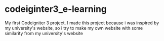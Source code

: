 # codeiginter3_e-learning
My first Codeigniter 3 project. I made this project because i was inspired by my university's website, so i try to make my own website with some similarity from my university's website
